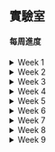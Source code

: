 ## 實驗室
#### **每周進度**
<details>
  <summary> Week 1 </summary>
  日期: 2020.10.27 - 2020.10.30  
  
  專案資料夾: 00 pre_test  
  進度:  
  建置 Vivado 環境  
  查詢 VHDL 語法及資料  
  問題討論:  
  
</details>

<details>
  <summary> Week 2 </summary>
  日期: 2020.10.30 - 2020.11.06 
  
  專案資料夾: 01 video_out_screen_scan  
  進度:  
  查詢 VHDL 語法及資料  
  了解螢幕掃描時間及程式設計流程  
  了解螢幕輸出RGB時的原理  
  完成螢幕掃描  
  問題討論:  
  
</details>

<details>
  <summary> Week 3 </summary>
  期中考週
</details>

<details>
  <summary> Week 4 </summary>
  日期: 2020.11.13 - 2020.11.20 
  
  專案資料夾: 02 video_out_graphics_move  
  進度:  
  在 VGA 螢幕上顯示正方形、圓形、三角形  
  使螢幕上的圖形移動  
  問題討論:  
  
</details>

<details>
  <summary> Week 5 </summary>
  日期: 2020.11.20 - 2020.11.27  
  
  專案資料夾: 03 video_out_pingpong_vga  
  進度:  
  使用 VGA 螢幕顯示且玩乒乓球遊戲  
  依據打擊的位置球往不同的方向飛  
  問題討論:  
  
</details>

<details>
  <summary> Week 6 </summary>
  日期: 2020.11.27 - 2020.12.04  
  
  專案資料夾: 04 counter  
  進度:  
  計數器 0 ~ 9， 9 ~ 0  
  讓兩個計數器可自由設定上下限  
  計數的結果顯示在 LED 及 七段顯示器上  
  問題討論:  
  
</details>
  
<details> 
  <summary> Week 7 </summary>
  日期: 2020.12.04 - 2020.12.11   
  
  專案資料夾: 05 PWM   
  進度:  
  設計 PWM  
  使用指撥開關設定邊界，並且用有限狀態機來控制兩個計數器的計數。 
  在第一個計數器數的時候 PWM 值為 1，另一個計數器數時值為 0 。  
  最後將結果接上七段顯示器呈現。  
  問題討論:  
  
</details>  
  
<details>
  <summary> Week 8 </summary>
  日期: 2020.12.11 - 2020.12.18  
  
  專案資料夾: 06 pingpong_led  
  進度:  
  設計 LED 乒乓球遊戲    
  使用 LED 當成球在移位，以及兩個按鈕當成 PL1 & PL2，只要達到  
  一邊任意端點就必須在 1個 CLK 內按下該側按鈕。  
  若提早按或者太晚按都算失分，得分時發球權不變，反之換發。  
  最後比分結果由七段顯示器顯示。  
  問題討論:  
  
</details> 

<details>
  <summary> Week 9 </summary>
  日期: 2020.12.18 - 2020.12.25  
  
  專案資料夾: 06 pingpong_led  
  進度:  
  修改發球規則，改為每得兩分後換發。  
  處理 LED 不會移動的問題。  
  問題討論:  
  
</details>

  

